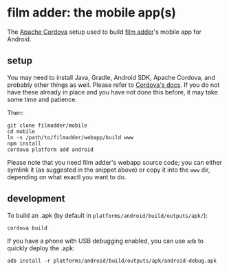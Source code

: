# film adder: the mobile app(s)

The [Apache Cordova][ac] setup used to build [film adder][fa]'s mobile app for
Android.


## setup

You may need to install Java, Gradle, Android SDK, Apache Cordova, and probably
other things as well. Please refer to [Cordova's docs][cd]. If you do not have
these already in place and you have not done this before, it may take some time
and patience.

Then:

```fish
git clone filmadder/mobile
cd mobile
ln -s /path/to/filmadder/webapp/build www
npm install
cordova platform add android
```

Please note that you need film adder's webapp source code; you can either
symlink it (as suggested in the snippet above) or copy it into the `www` dir,
depending on what exactl you want to do.


## development

To build an .apk (by default in `platforms/android/build/outputs/apk/`):

```fish
cordova build
```

If you have a phone with USB debugging enabled, you can use `adb` to quickly
deploy the .apk:

```fish
adb install -r platforms/android/build/outputs/apk/android-debug.apk
```

[ac]: https://cordova.apache.org/
[cd]: https://cordova.apache.org/docs/en/latest/guide/platforms/android/
[fa]: https://filmadder.com/

